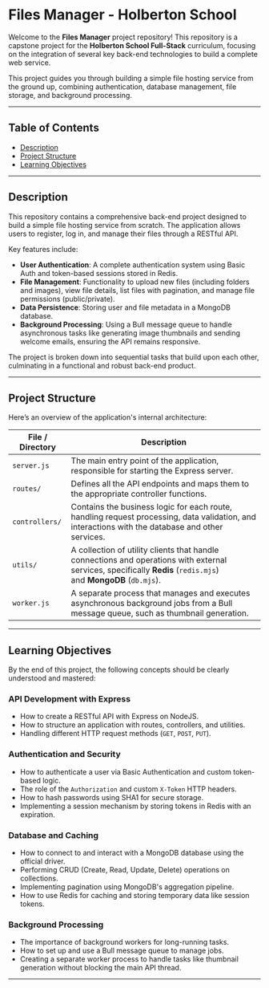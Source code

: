 # Files Manager - Holberton School

Welcome to the **Files Manager** project repository! This repository is a capstone project for the **Holberton School Full-Stack** curriculum, focusing on the integration of several key back-end technologies to build a complete web service.

This project guides you through building a simple file hosting service from the ground up, combining authentication, database management, file storage, and background processing.

---

## Table of Contents

- [Description](#description)
- [Project Structure](#description)
- [Learning Objectives](#learning-objectives)

---

## Description

This repository contains a comprehensive back-end project designed to build a simple file hosting service from scratch. The application allows users to register, log in, and manage their files through a RESTful API.

Key features include:

- **User Authentication**: A complete authentication system using Basic Auth and token-based sessions stored in Redis.
- **File Management**: Functionality to upload new files (including folders and images), view file details, list files with pagination, and manage file permissions (public/private).
- **Data Persistence**: Storing user and file metadata in a MongoDB database.
- **Background Processing**: Using a Bull message queue to handle asynchronous tasks like generating image thumbnails and sending welcome emails, ensuring the API remains responsive.

The project is broken down into sequential tasks that build upon each other, culminating in a functional and robust back-end product.

---

## Project Structure

Here’s an overview of the application's internal architecture:

|**File / Directory**|**Description**|
|---|---|
|`server.js`|The main entry point of the application, responsible for starting the Express server.|
|`routes/`|Defines all the API endpoints and maps them to the appropriate controller functions.|
|`controllers/`|Contains the business logic for each route, handling request processing, data validation, and interactions with the database and other services.|
|`utils/`|A collection of utility clients that handle connections and operations with external services, specifically **Redis** (`redis.mjs`) and **MongoDB** (`db.mjs`).|
|`worker.js`|A separate process that manages and executes asynchronous background jobs from a Bull message queue, such as thumbnail generation.|

---

## Learning Objectives

By the end of this project, the following concepts should be clearly understood and mastered:

### API Development with Express

- How to create a RESTful API with Express on NodeJS.
- How to structure an application with routes, controllers, and utilities.
- Handling different HTTP request methods (`GET`, `POST`, `PUT`).

### Authentication and Security

- How to authenticate a user via Basic Authentication and custom token-based logic.
- The role of the `Authorization` and custom `X-Token` HTTP headers.
- How to hash passwords using SHA1 for secure storage.
- Implementing a session mechanism by storing tokens in Redis with an expiration.

### Database and Caching

- How to connect to and interact with a MongoDB database using the official driver.
- Performing CRUD (Create, Read, Update, Delete) operations on collections.
- Implementing pagination using MongoDB's aggregation pipeline.
- How to use Redis for caching and storing temporary data like session tokens.

### Background Processing

- The importance of background workers for long-running tasks.
- How to set up and use a Bull message queue to manage jobs.
- Creating a separate worker process to handle tasks like thumbnail generation without blocking the main API thread.

---
